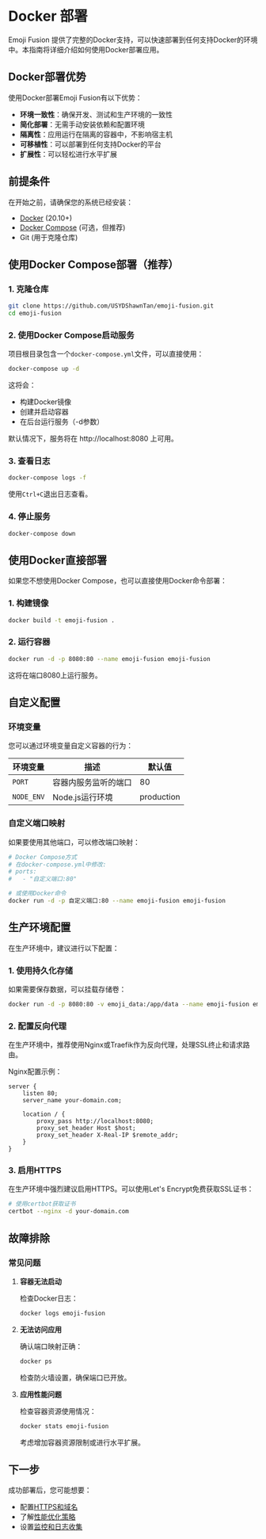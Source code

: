 # Docker 部署

Emoji Fusion 提供了完整的Docker支持，可以快速部署到任何支持Docker的环境中。本指南将详细介绍如何使用Docker部署应用。

## Docker部署优势

使用Docker部署Emoji Fusion有以下优势：

- **环境一致性**：确保开发、测试和生产环境的一致性
- **简化部署**：无需手动安装依赖和配置环境
- **隔离性**：应用运行在隔离的容器中，不影响宿主机
- **可移植性**：可以部署到任何支持Docker的平台
- **扩展性**：可以轻松进行水平扩展

## 前提条件

在开始之前，请确保您的系统已经安装：

- [Docker](https://docs.docker.com/get-docker/) (20.10+)
- [Docker Compose](https://docs.docker.com/compose/install/) (可选，但推荐)
- Git (用于克隆仓库)

## 使用Docker Compose部署（推荐）

### 1. 克隆仓库

```bash
git clone https://github.com/USYDShawnTan/emoji-fusion.git
cd emoji-fusion
```

### 2. 使用Docker Compose启动服务

项目根目录包含一个`docker-compose.yml`文件，可以直接使用：

```bash
docker-compose up -d
```

这将会：
- 构建Docker镜像
- 创建并启动容器
- 在后台运行服务（-d参数）

默认情况下，服务将在 http://localhost:8080 上可用。

### 3. 查看日志

```bash
docker-compose logs -f
```

使用`Ctrl+C`退出日志查看。

### 4. 停止服务

```bash
docker-compose down
```

## 使用Docker直接部署

如果您不想使用Docker Compose，也可以直接使用Docker命令部署：

### 1. 构建镜像

```bash
docker build -t emoji-fusion .
```

### 2. 运行容器

```bash
docker run -d -p 8080:80 --name emoji-fusion emoji-fusion
```

这将在端口8080上运行服务。

## 自定义配置

### 环境变量

您可以通过环境变量自定义容器的行为：

| 环境变量 | 描述 | 默认值 |
|---------|------|--------|
| `PORT` | 容器内服务监听的端口 | 80 |
| `NODE_ENV` | Node.js运行环境 | production |

### 自定义端口映射

如果要使用其他端口，可以修改端口映射：

```bash
# Docker Compose方式
# 在docker-compose.yml中修改:
# ports:
#   - "自定义端口:80"

# 或使用Docker命令
docker run -d -p 自定义端口:80 --name emoji-fusion emoji-fusion
```

## 生产环境配置

在生产环境中，建议进行以下配置：

### 1. 使用持久化存储

如果需要保存数据，可以挂载存储卷：

```bash
docker run -d -p 8080:80 -v emoji_data:/app/data --name emoji-fusion emoji-fusion
```

### 2. 配置反向代理

在生产环境中，推荐使用Nginx或Traefik作为反向代理，处理SSL终止和请求路由。

Nginx配置示例：

```nginx
server {
    listen 80;
    server_name your-domain.com;
    
    location / {
        proxy_pass http://localhost:8080;
        proxy_set_header Host $host;
        proxy_set_header X-Real-IP $remote_addr;
    }
}
```

### 3. 启用HTTPS

在生产环境中强烈建议启用HTTPS。可以使用Let's Encrypt免费获取SSL证书：

```bash
# 使用certbot获取证书
certbot --nginx -d your-domain.com
```

## 故障排除

### 常见问题

1. **容器无法启动**

   检查Docker日志：
   ```bash
   docker logs emoji-fusion
   ```

2. **无法访问应用**

   确认端口映射正确：
   ```bash
   docker ps
   ```
   
   检查防火墙设置，确保端口已开放。

3. **应用性能问题**

   检查容器资源使用情况：
   ```bash
   docker stats emoji-fusion
   ```
   
   考虑增加容器资源限制或进行水平扩展。

## 下一步

成功部署后，您可能想要：

- 配置[HTTPS和域名](/deployment/self-hosted#https-configuration)
- 了解[性能优化策略](/deployment/self-hosted#performance-optimization)
- 设置[监控和日志收集](/deployment/self-hosted#monitoring)
